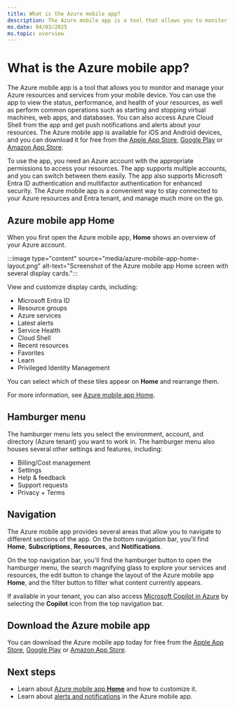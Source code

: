 ```yaml
---
title: What is the Azure mobile app?
description: The Azure mobile app is a tool that allows you to monitor and manage your Azure resources and services from your mobile device. 
ms.date: 04/03/2025
ms.topic: overview
---
```


# What is the Azure mobile app?

The Azure mobile app is a tool that allows you to monitor and manage your Azure resources and services from your mobile device. You can use the app to view the status, performance, and health of your resources, as well as perform common operations such as starting and stopping virtual machines, web apps, and databases. You can also access Azure Cloud Shell from the app and get push notifications and alerts about your resources. The Azure mobile app is available for iOS and Android devices, and you can download it for free from the [Apple App Store](https://aka.ms/azureapp/ios/doc), [Google Play](https://aka.ms/azureapp/android/doc) or [Amazon App Store](https://aka.ms/azureapp/amazon/doc).

To use the app, you need an Azure account with the appropriate permissions to access your resources. The app supports multiple accounts, and you can switch between them easily. The app also supports Microsoft Entra ID authentication and multifactor authentication for enhanced security. The Azure mobile app is a convenient way to stay connected to your Azure resources and Entra tenant, and manage much more on the go.

## Azure mobile app Home

When you first open the Azure mobile app, **Home** shows an overview of your Azure account.

:::image type="content" source="media/azure-mobile-app-home-layout.png" alt-text="Screenshot of the Azure mobile app Home screen with several display cards.":::

View and customize display cards, including:

- Microsoft Entra ID
- Resource groups
- Azure services
- Latest alerts
- Service Health
- Cloud Shell
- Recent resources
- Favorites
- Learn
- Privileged Identity Management

You can select which of these tiles appear on **Home** and rearrange them.

For more information, see [Azure mobile app Home](home.md).

## Hamburger menu

The hamburger menu lets you select the environment, account, and directory (Azure tenant) you want to work in. The hamburger menu also houses several other settings and features, including:

- Billing/Cost management
- Settings
- Help & feedback
- Support requests
- Privacy + Terms

## Navigation

The Azure mobile app provides several areas that allow you to navigate to different sections of the app. On the bottom navigation bar, you'll find **Home**, **Subscriptions**, **Resources**, and **Notifications**.

On the top navigation bar, you'll find the hamburger button to open the hamburger menu, the search magnifying glass to explore your services and resources, the edit button to change the layout of the Azure mobile app **Home**, and the filter button to filter what content currently appears.

If available in your tenant, you can also access [Microsoft Copilot in Azure](microsoft-copilot-in-azure.md) by selecting the **Copilot** icon from the top navigation bar.

## Download the Azure mobile app

You can download the Azure mobile app today for free from the [Apple App Store](https://aka.ms/azureapp/ios/doc), [Google Play](https://aka.ms/azureapp/android/doc) or [Amazon App Store](https://aka.ms/azureapp/amazon/doc).

## Next steps

- Learn about [Azure mobile app **Home**](home.md) and how to customize it.
- Learn about [alerts and notifications](alerts-notifications.md) in the Azure mobile app.
